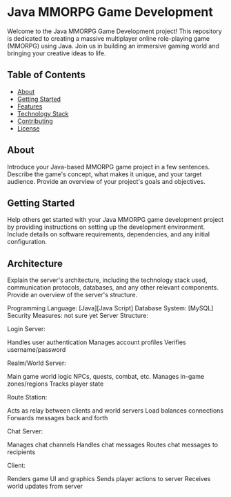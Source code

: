 # Java MMORPG Game Development

Welcome to the Java MMORPG Game Development project! This repository is dedicated to creating a massive multiplayer online role-playing game (MMORPG) using Java. Join us in building an immersive gaming world and bringing your creative ideas to life.

## Table of Contents

- [About](#about)
- [Getting Started](#getting-started)
- [Features](#features)
- [Technology Stack](#technology-stack)
- [Contributing](#contributing)
- [License](#license)

## About

Introduce your Java-based MMORPG game project in a few sentences. Describe the game's concept, what makes it unique, and your target audience. Provide an overview of your project's goals and objectives.

## Getting Started

Help others get started with your Java MMORPG game development project by providing instructions on setting up the development environment. Include details on software requirements, dependencies, and any initial configuration.

## Architecture
Explain the server's architecture, including the technology stack used, communication protocols, databases, and any other relevant components. Provide an overview of the server's structure.

Programming Language: [Java][Java Script]
Database System: [MySQL]
Security Measures: not sure yet
Server Structure:


Login Server:

Handles user authentication
Manages account profiles
Verifies username/password

Realm/World Server:

Main game world logic
NPCs, quests, combat, etc.
Manages in-game zones/regions
Tracks player state

Route Station:

Acts as relay between clients and world servers
Load balances connections
Forwards messages back and forth

Chat Server:

Manages chat channels
Handles chat messages
Routes chat messages to recipients

Client:

Renders game UI and graphics
Sends player actions to server
Receives world updates from server